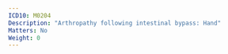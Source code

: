 ```yaml
---
ICD10: M0204
Description: "Arthropathy following intestinal bypass: Hand"
Matters: No
Weight: 0
---
```

